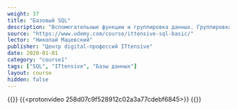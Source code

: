 ```yaml
---
weight: 37
title: "Базовый SQL"
description: "Вспомогательные функции и группировка данных. Группировка данных"
source: "https://www.udemy.com/course/ittensive-sql-basic/"
lector: "Николай Мацевский"
publisher: "Центр digital-профессий ITtensive"
date: 2020-01-01
category: "course1"
tags: ["SQL", "ITtensive", "Базы данных"]
layout: course
hidden: false
---
```

{{<players>}}
    {{<protonvideo 258d07c9f528912c02a3a77cdebf6845>}}
{{</players>}}